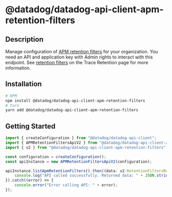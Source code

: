 # @datadog/datadog-api-client-apm-retention-filters

## Description

Manage configuration of [APM retention filters](https://app.datadoghq.com/apm/traces/retention-filters) for your organization. You need an API and application key with Admin rights to interact with this endpoint. See [retention filters](https://docs.datadoghq.com/tracing/trace_pipeline/trace_retention/#retention-filters) on the Trace Retention page for more information.

## Installation

```sh
# NPM
npm install @datadog/datadog-api-client-apm-retention-filters
# Yarn
yarn add @datadog/datadog-api-client-apm-retention-filters
```

## Getting Started
```ts
import { createConfiguration } from "@datadog/datadog-api-client";
import { APMRetentionFiltersApiV2 } from "@datadog/datadog-api-client-apm-retention-filters";
import { v2 } from "@datadog/datadog-api-client-apm-retention-filters";

const configuration = createConfiguration();
const apiInstance = new APMRetentionFiltersApiV2(configuration);

apiInstance.listApmRetentionFilters().then((data: v2.RetentionFiltersResponse) => {
    console.log("API called successfully. Returned data: " + JSON.stringify(data));
}).catch((error) => {
    console.error("Error calling API: " + error);
});
```